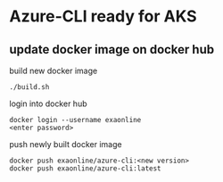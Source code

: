 # Azure-CLI ready for AKS

## update docker image on docker hub

build new docker image
```shell
./build.sh
```

login into docker hub
```shell
docker login --username exaonline
<enter password>
```

push newly built docker image
```shell
docker push exaonline/azure-cli:<new version>
docker push exaonline/azure-cli:latest
```

